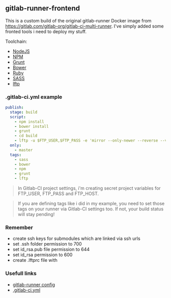 ## gitlab-runner-frontend

This is a custom build of the original gitlab-runner Docker image from https://gitlab.com/gitlab-org/gitlab-ci-multi-runner. I've simply added some fronted tools i need to deploy my stuff.

Toolchain:
* [NodeJS](https://nodejs.org)
* [NPM](https://www.npmjs.com/)
* [Grunt](http://gruntjs.com/)
* [Bower](http://bower.io/)
* [Ruby](https://www.ruby-lang.org)
* [SASS](http://sass-lang.com/)
* [lftp](http://lftp.yar.ru/)

### .gitlab-ci.yml example

```yml
publish:
  stage: build
  script:
    - npm install
    - bower install
    - grunt
    - cd build
    - lftp -u $FTP_USER,$FTP_PASS -e 'mirror --only-newer --reverse --verbose ./ ./' $FTP_HOST
  only:
    - master
  tags:
    - sass
    - bower
    - npm
    - grunt
    - lftp
```

> In Gitlab-CI project settings, i'm creating secret project variables for FTP_USER, FTP_PASS and FTP_HOST.

> If you are defining tags like i did in my example, you need to set those tags on your runner via Gitlab-CI settings too. If not, your build status will stay pending!

### Remember
- create ssh keys  for submodules which are linked via ssh urls
- set .ssh folder permission to 700
- set id_rsa.pub file permission to 644
- set id_rsa permission to 600
- create .lftprc file with 

### Usefull links
* [gitlab-runner config](https://gitlab.com/gitlab-org/gitlab-ci-multi-runner/blob/master/docs/configuration/advanced-configuration.md)
* [.gitlab-ci.yml](http://doc.gitlab.com/ci/yaml/README.html)
